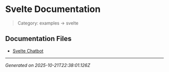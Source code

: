 # Svelte Documentation

> Category: examples → svelte

## Documentation Files

- [Svelte Chatbot](./chatbot.md)


---

*Generated on 2025-10-21T22:38:01.126Z*
